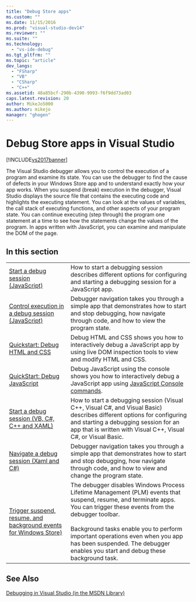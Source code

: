 ```yaml
---
title: "Debug Store apps"
ms.custom: ""
ms.date: 11/15/2016
ms.prod: "visual-studio-dev14"
ms.reviewer: ""
ms.suite: ""
ms.technology:
  - "vs-ide-debug"
ms.tgt_pltfrm: ""
ms.topic: "article"
dev_langs:
  - "FSharp"
  - "VB"
  - "CSharp"
  - "C++"
ms.assetid: 48a85bcf-290b-4390-9993-f6f9dd73ad03
caps.latest.revision: 20
author: MikeJo5000
ms.author: mikejo
manager: "ghogen"
---
```

# Debug Store apps in Visual Studio
[!INCLUDE[vs2017banner](../includes/vs2017banner.md)]

The Visual Studio debugger allows you to control the execution of a program and examine its state. You can use the debugger to find the cause of defects in your Windows Store app and to understand exactly how your app works. When you suspend (break) execution in the debugger, Visual Studio displays the source file that contains the executing code and highlights the executing statement. You can look at the values of variables, the call stack of executing functions, and other aspects of your program state. You can continue executing (step through) the program one statement at a time to see how the statements change the values of the program. In apps written with JavaScript, you can examine and manipulate the DOM of the page.

## In this section

|||
|-|-|
|[Start a debug session  (JavaScript)](../debugger/start-a-debugging-session-for-store-apps-in-visual-studio-javascript.md)|How to start a debugging session describes different options for configuring and starting a debugging session for a JavaScript app.|
|[Control execution in a debug session (JavaScript)](../debugger/control-execution-of-a-store-app-in-a-visual-studio-debug-session-for-windows-store-apps-javascript.md)|Debugger navigation takes you through a simple app that demonstrates how to start and stop debugging, how navigate through code, and how to view the program state.|
|[Quickstart: Debug HTML and CSS](../debugger/quickstart-debug-html-and-css.md)|Debug HTML and CSS shows you how to interactively debug a JavaScript app by using live DOM inspection tools to view and modify HTML and CSS.|
|[QuickStart: Debug JavaScript](../debugger/quickstart-debug-javascript-using-the-console.md)|Debug JavaScript using the console shows you how to interactively debug a JavaScript app using [JavaScript Console commands](../debugger/javascript-console-commands.md).|
|[Start a debug session (VB, C#, C++ and XAML)](../debugger/start-a-debugging-session-for-a-store-app-in-visual-studio-vb-csharp-cpp-and-xaml.md)|How to start a debugging session (Visual C++, Visual C#, and Visual Basic) describes different options for configuring and starting a debugging session for an app that is written with Visual C++, Visual C#, or Visual Basic.|
|[Navigate a debug session  (Xaml and C#)](../debugger/navigate-a-debugging-session-in-visual-studio-xaml-and-csharp.md)|Debugger navigation takes you through a simple app that demonstrates how to start and stop debugging, how navigate through code, and how to view and change the program state.|
|[Trigger suspend, resume, and background events for Windows Store)](../debugger/how-to-trigger-suspend-resume-and-background-events-for-windows-store-apps-in-visual-studio.md)|The debugger disables Windows Process Lifetime Management (PLM) events that suspend, resume, and terminate apps. You can trigger these events from the debugger toolbar.<br /><br /> Background tasks enable you to perform important operations even when you app has been suspended. The debugger enables you start and debug these background task.|

## See Also
 [Debugging in Visual Studio (in the MSDN Library)](http://go.microsoft.com/fwlink/?LinkID=226896)
